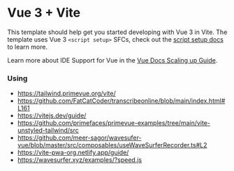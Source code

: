 # Vue 3 + Vite

This template should help get you started developing with Vue 3 in Vite. The template uses Vue 3 `<script setup>` SFCs, check out the [script setup docs](https://v3.vuejs.org/api/sfc-script-setup.html#sfc-script-setup) to learn more.

Learn more about IDE Support for Vue in the [Vue Docs Scaling up Guide](https://vuejs.org/guide/scaling-up/tooling.html#ide-support).



### Using 
- https://tailwind.primevue.org/vite/
- https://github.com/FatCatCoder/transcribeonline/blob/main/index.html#L161
- https://vitejs.dev/guide/
- https://github.com/primefaces/primevue-examples/tree/main/vite-unstyled-tailwind/src
- https://github.com/meer-sagor/wavesufer-vue/blob/master/src/composables/useWaveSurferRecorder.ts#L2
- https://vite-pwa-org.netlify.app/guide/
- https://wavesurfer.xyz/examples/?speed.js